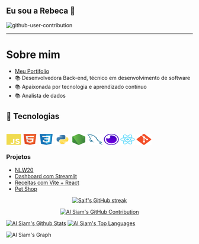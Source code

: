 ## Eu sou a Rebeca 👋
![github-user-contribution](https://github.com/user-attachments/assets/6411a21a-8677-40e9-b9e8-4994c7592538)

---

# Sobre mim
- [Meu Portifolio](https://github.com/rebecalazarini/Portifolio)
- 📚 Desenvolvedora Back-end, técnico em desenvolvimento de software
- 📚 Apaixonada por tecnologia e aprendizado contínuo
- 📚 Analista de dados

## 🚀 Tecnologias
<div style="display: inline_block"><br>
  <img align="center" alt="Rebeca-Js" height="30" width="40" src="https://raw.githubusercontent.com/devicons/devicon/master/icons/javascript/javascript-plain.svg">
  <img align="center" alt="Rebeca-HTML" height="30" width="40" src="https://raw.githubusercontent.com/devicons/devicon/master/icons/html5/html5-original.svg">
  <img align="center" alt="Rebeca-CSS" height="30" width="40" src="https://raw.githubusercontent.com/devicons/devicon/master/icons/css3/css3-original.svg">
  <img align="center" alt="Rebeca-Python" height="30" width="40" src="https://raw.githubusercontent.com/devicons/devicon/master/icons/python/python-original.svg">
 <img align="center" alt="Rebeca-nodejs" height="30" width="40" src="https://raw.githubusercontent.com/devicons/devicon/master/icons/nodejs/nodejs-original.svg">
 <img align="center" alt="Rebeca-mysql" height="30" width="40" src="https://raw.githubusercontent.com/devicons/devicon/master/icons/mysql/mysql-original.svg">
 <img align="center" alt="Rebeca-insomnia" height="30" width="40" src="https://raw.githubusercontent.com/devicons/devicon/master/icons/insomnia/insomnia-original.svg">
 <img align="center" alt="Rebeca-react" height="30" width="40" src="https://raw.githubusercontent.com/devicons/devicon/master/icons/react/react-original.svg">
 <img align="center" alt="Rebeca-git" height="30" width="40" src="https://raw.githubusercontent.com/devicons/devicon/master/icons/git/git-original.svg">
</div>

### Projetos
- [NLW20](https://github.com/rebecalazarini/NLW20)
- [Dashboard com Streamlit](https://github.com/rebecalazarini/Dashboard-com-Streamlit-2025)
- [Receitas com Vite + React](https://github.com/rebecalazarini/receitas-vite-react)
- [Pet Shop](https://github.com/rebecalazarini/tcc)

<p align="center">
  <a href="https://github.com/rebecalazarini">
    <img src="https://github-readme-streak-stats.herokuapp.com/?user=rebecalazarini&theme=radical&border=7F3FBF&background=0D1117" alt="Saif's GitHub streak"/>
  </a>
</p>

<p align="center">
  <a href="https://github.com/rebecalazarini">
    <img src="https://github-profile-summary-cards.vercel.app/api/cards/profile-details?username=rebecalazarini&theme=radical" alt="Al Siam's GitHub Contribution"/>
  </a>
</p>

<a> 
    <a href="https://github.com/rebecalazarini"><img alt="Al Siam's Github Stats" src="https://denvercoder1-github-readme-stats.vercel.app/api?username=rebecalazarini&show_icons=true&count_private=true&theme=react&border_color=7F3FBF&bg_color=0D1117&title_color=F85D7F&icon_color=F8D866" height="192px" width="49.5%"/></a>
  <a href="https://github.com/rebecalazarini"><img alt="Al Siam's Top Languages" src="https://denvercoder1-github-readme-stats.vercel.app/api/top-langs/?username=rebecalazarini&langs_count=8&layout=compact&theme=react&border_color=7F3FBF&bg_color=0D1117&title_color=F85D7F&icon_color=F8D866" height="192px" width="49.5%"/></a>
  <br/>
</a>


![Al Siam's Graph](https://github-readme-activity-graph.vercel.app/graph?username=rebecalazarini&custom_title=Al%20Siam's%20GitHub%20Activity%20Graph&bg_color=0D1117&color=7F3FBF&line=7F3FBF&point=7F3FBF&area_color=FFFFFF&title_color=FFFFFF&area=true)
